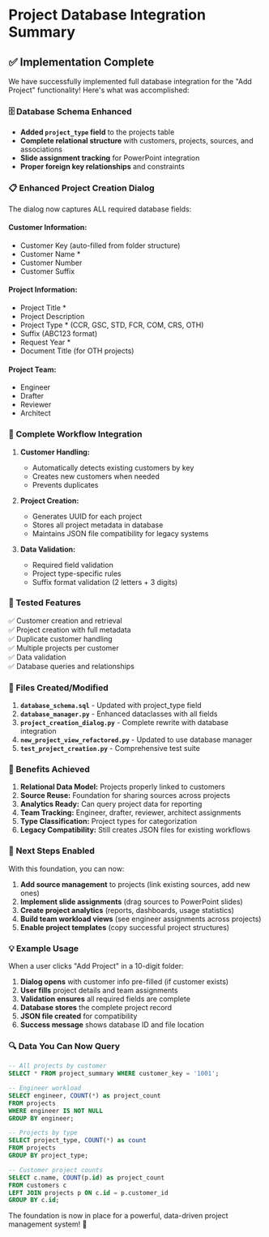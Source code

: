 # Project Database Integration Summary

## ✅ **Implementation Complete**

We have successfully implemented full database integration for the "Add Project" functionality! Here's what was accomplished:

### **🗄️ Database Schema Enhanced**
- **Added `project_type` field** to the projects table
- **Complete relational structure** with customers, projects, sources, and associations
- **Slide assignment tracking** for PowerPoint integration
- **Proper foreign key relationships** and constraints

### **📋 Enhanced Project Creation Dialog**
The dialog now captures ALL required database fields:

#### **Customer Information:**
- Customer Key (auto-filled from folder structure)
- Customer Name *
- Customer Number
- Customer Suffix

#### **Project Information:**
- Project Title *
- Project Description
- Project Type * (CCR, GSC, STD, FCR, COM, CRS, OTH)
- Suffix (ABC123 format)
- Request Year *
- Document Title (for OTH projects)

#### **Project Team:**
- Engineer
- Drafter
- Reviewer
- Architect

### **🔄 Complete Workflow Integration**

1. **Customer Handling:**
   - Automatically detects existing customers by key
   - Creates new customers when needed
   - Prevents duplicates

2. **Project Creation:**
   - Generates UUID for each project
   - Stores all project metadata in database
   - Maintains JSON file compatibility for legacy systems

3. **Data Validation:**
   - Required field validation
   - Project type-specific rules
   - Suffix format validation (2 letters + 3 digits)

### **🧪 Tested Features**

✅ Customer creation and retrieval  
✅ Project creation with full metadata  
✅ Duplicate customer handling  
✅ Multiple projects per customer  
✅ Data validation  
✅ Database queries and relationships  

### **📁 Files Created/Modified**

1. **`database_schema.sql`** - Updated with project_type field
2. **`database_manager.py`** - Enhanced dataclasses with all fields
3. **`project_creation_dialog.py`** - Complete rewrite with database integration
4. **`new_project_view_refactored.py`** - Updated to use database manager
5. **`test_project_creation.py`** - Comprehensive test suite

### **🎯 Benefits Achieved**

1. **Relational Data Model:** Projects properly linked to customers
2. **Source Reuse:** Foundation for sharing sources across projects
3. **Analytics Ready:** Can query project data for reporting
4. **Team Tracking:** Engineer, drafter, reviewer, architect assignments
5. **Type Classification:** Project types for categorization
6. **Legacy Compatibility:** Still creates JSON files for existing workflows

### **🚀 Next Steps Enabled**

With this foundation, you can now:

1. **Add source management** to projects (link existing sources, add new ones)
2. **Implement slide assignments** (drag sources to PowerPoint slides)
3. **Create project analytics** (reports, dashboards, usage statistics)
4. **Build team workload views** (see engineer assignments across projects)
5. **Enable project templates** (copy successful project structures)

### **💡 Example Usage**

When a user clicks "Add Project" in a 10-digit folder:

1. **Dialog opens** with customer info pre-filled (if customer exists)
2. **User fills** project details and team assignments
3. **Validation ensures** all required fields are complete
4. **Database stores** the complete project record
5. **JSON file created** for compatibility
6. **Success message** shows database ID and file location

### **🔍 Data You Can Now Query**

```sql
-- All projects by customer
SELECT * FROM project_summary WHERE customer_key = '1001';

-- Engineer workload
SELECT engineer, COUNT(*) as project_count 
FROM projects 
WHERE engineer IS NOT NULL 
GROUP BY engineer;

-- Projects by type
SELECT project_type, COUNT(*) as count 
FROM projects 
GROUP BY project_type;

-- Customer project counts
SELECT c.name, COUNT(p.id) as project_count
FROM customers c 
LEFT JOIN projects p ON c.id = p.customer_id 
GROUP BY c.id;
```

The foundation is now in place for a powerful, data-driven project management system! 🎉
